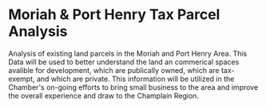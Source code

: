 # Moriah & Port Henry Tax Parcel Analysis
Analysis of existing land parcels in the Moriah and Port Henry Area.  This Data will be used to better understand the land an commerical spaces avalible for development, which are publically owned, which are tax-exempt, and which are private.  This information will be utilized in the Chamber's on-going efforts to bring small business to the area and improve the overall experience and draw to the Champlain Region. 
